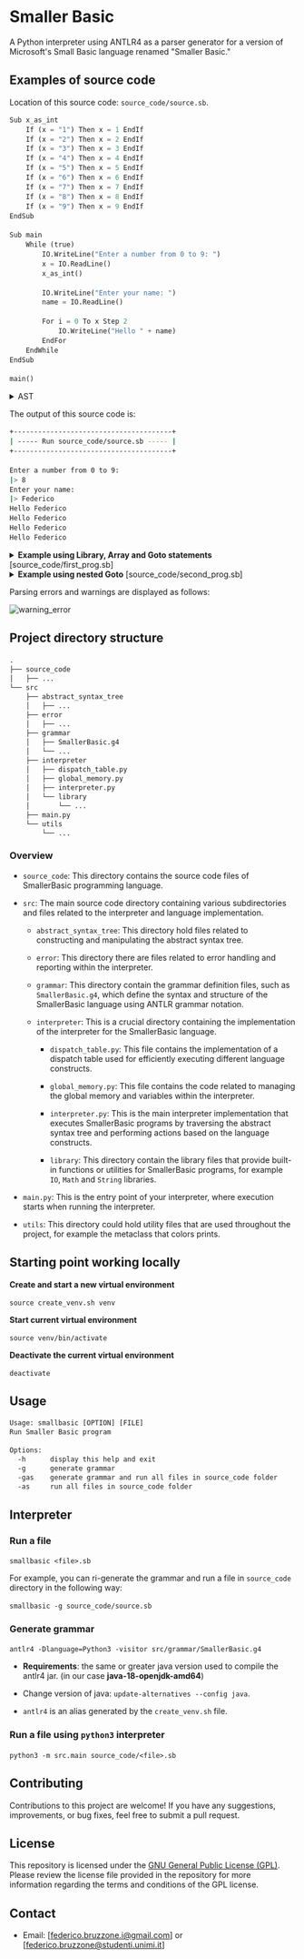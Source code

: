 # Smaller Basic

A Python interpreter using ANTLR4 as a parser generator for a version of Microsoft's Small Basic language renamed "Smaller Basic."

## Examples of source code

Location of this source code: `source_code/source.sb`.

```python
Sub x_as_int
    If (x = "1") Then x = 1 EndIf
    If (x = "2") Then x = 2 EndIf
    If (x = "3") Then x = 3 EndIf
    If (x = "4") Then x = 4 EndIf
    If (x = "5") Then x = 5 EndIf
    If (x = "6") Then x = 6 EndIf
    If (x = "7") Then x = 7 EndIf
    If (x = "8") Then x = 8 EndIf
    If (x = "9") Then x = 9 EndIf
EndSub

Sub main
    While (true)
        IO.WriteLine("Enter a number from 0 to 9: ")
        x = IO.ReadLine()
        x_as_int()

        IO.WriteLine("Enter your name: ")
        name = IO.ReadLine()

        For i = 0 To x Step 2
            IO.WriteLine("Hello " + name)
        EndFor
    EndWhile
EndSub

main()
```


<details>
  <summary>AST</summary>

  ![ast](https://github.com/FedericoBruzzone/smaller-basic/blob/main/img_readme/ast-source.png)
</details>

The output of this source code is:

```bash
+---------------------------------------+
| ----- Run source_code/source.sb ----- |
+---------------------------------------+

Enter a number from 0 to 9:
|> 8
Enter your name:
|> Federico
Hello Federico
Hello Federico
Hello Federico
Hello Federico
```

<details>
  <summary><b>Example using Library, Array and Goto statements</b> [source_code/first_prog.sb] </summary>

  ```python
Sub init_value_as_int
    If (init_value = "1") Then init_value = 1 EndIf
    If (init_value = "2") Then init_value = 2 EndIf
    If (init_value = "3") Then init_value = 3 EndIf
    If (init_value = "4") Then init_value = 4 EndIf
    If (init_value = "5") Then init_value = 5 EndIf
    If (init_value = "6") Then init_value = 6 EndIf
    If (init_value = "7") Then init_value = 7 EndIf
    If (init_value = "8") Then init_value = 8 EndIf
    If (init_value = "9") Then init_value = 9 EndIf
EndSub

Sub ArrayInit
    For i = 0 To 3
        For j = 0 To 3
            my_vec[i][j] = init_value
        EndFor
    EndFor
EndSub

Sub ArrayIncrement
    For i = 0 To 3
        For j = 0 To 3
            my_vec[i][j] = my_vec[i][j] + 1
        EndFor
    EndFor
EndSub

Sub Main
    my_vec[2][2] = 0
    IO.WriteLine(my_vec)

    count = 0
    LabelFor5:
    IO.WriteLine(count)

    IO.WriteLine("Enter the value with which you want to initialize the array: ")
    init_value = IO.ReadLine()
    If (String.Length(init_value) > 1) Then
        IO.WriteLine("You entered more than one character. Only the first character will be used.")
        init_value = String.Substr(init_value, 0, 1)
    EndIf
    init_value_as_int()

    ArrayInit()
    IO.WriteLine(my_vec)

    ArrayIncrement()
    IO.WriteLine(my_vec)

    count = count + 1
    If (count < 5) Then
        Goto LabelFor5
    EndIf

    Goto End

    While (my_vec[2][2] < 10)
        ArrayIncrement()
        IO.WriteLine(my_vec)
    EndWhile
EndSub

Main()

End:
    IO.WriteLine("End of program.")
  ```
</details>

<details>
  <summary><b>Example using nested Goto</b> [source_code/second_prog.sb]</summary>

  ```python
  a = 1

Loop1:
    IO.WriteLine("Loop1")

    Loop2:
        IO.WriteLine("Loop2")
        a = a + 1
        If (a < 10) Then
            Goto Loop2
        EndIf

    IO.WriteLine(a)
    a = a + Math.Sqrt(a)
    IO.WriteLine(a)

    If (a > 100) Then
        Goto End
    EndIf

Goto Loop1


End:
    IO.WriteLine("End")
  ```
</details>

Parsing errors and warnings are displayed as follows:

![warning_error](https://github.com/mapio-teaching/LET23-Bruzzone-Federico/blob/main/img_readme/warning_error.png)

## Project directory structure

```
.
├── source_code
│   ├── ...
└── src
    ├── abstract_syntax_tree
    │   ├── ...
    ├── error
    │   ├── ...
    ├── grammar
    │   ├── SmallerBasic.g4
    │   └── ...
    ├── interpreter
    │   ├── dispatch_table.py
    │   ├── global_memory.py
    │   ├── interpreter.py
    │   └── library
    │       └── ...
    ├── main.py
    └── utils
        └── ...
```

### Overview

- `source_code`: This directory contains the source code files of SmallerBasic programming language.

- `src`: The main source code directory containing various subdirectories and files related to the interpreter and language implementation.

    - `abstract_syntax_tree`: This directory hold files related to constructing and manipulating the abstract syntax tree.

    - `error`: This directory there are files related to error handling and reporting within the interpreter.

    - `grammar`: This directory contain the grammar definition files, such as `SmallerBasic.g4`, which define the syntax and structure of the SmallerBasic language using ANTLR grammar notation.

    - `interpreter`: This is a crucial directory containing the implementation of the interpreter for the SmallerBasic language.

        - `dispatch_table.py`: This file contains the implementation of a dispatch table used for efficiently executing different language constructs.

        - `global_memory.py`: This file contains the code related to managing the global memory and variables within the interpreter.

        - `interpreter.py`: This is the main interpreter implementation that executes SmallerBasic programs by traversing the abstract syntax tree and performing actions based on the language constructs.

        - `library`: This directory contain the library files that provide built-in functions or utilities for SmallerBasic programs, for example `IO`, `Math` and `String` libraries.

- `main.py`: This is the entry point of your interpreter, where execution starts when running the interpreter.

- `utils`: This directory could hold utility files that are used throughout the project, for example the metaclass that colors prints.

## Starting point working locally

**Create and start a new virtual environment**

`source create_venv.sh venv`

**Start current virtual environment**

`source venv/bin/activate`

**Deactivate the current virtual environment**

`deactivate`

## Usage

```
Usage: smallbasic [OPTION] [FILE]
Run Smaller Basic program

Options:
  -h      display this help and exit
  -g      generate grammar
  -gas    generate grammar and run all files in source_code folder
  -as     run all files in source_code folder
```

## Interpreter

### Run a file

`smallbasic <file>.sb`

For example, you can ri-generate the grammar and run a file in `source_code` directory in the following way:

`smallbasic -g source_code/source.sb`

### Generate grammar

`antlr4 -Dlanguage=Python3 -visitor src/grammar/SmallerBasic.g4`

- **Requirements**: the same or greater java version used to compile the antlr4 jar. (in our case **java-18-openjdk-amd64**)

- Change version of java: `update-alternatives --config java`.

- `antlr4` is an alias generated by the `create_venv.sh` file.

### Run a file using `python3` interpreter

`python3 -m src.main source_code/<file>.sb`

## Contributing

Contributions to this project are welcome! If you have any suggestions, improvements, or bug fixes, feel free to submit a pull request.

## License

This repository is licensed under the [GNU General Public License (GPL)](https://www.gnu.org/licenses/gpl-3.0.html). Please review the license file provided in the repository for more information regarding the terms and conditions of the GPL license.

## Contact

- Email: [federico.bruzzone.i@gmail.com] or [federico.bruzzone@studenti.unimi.it]
